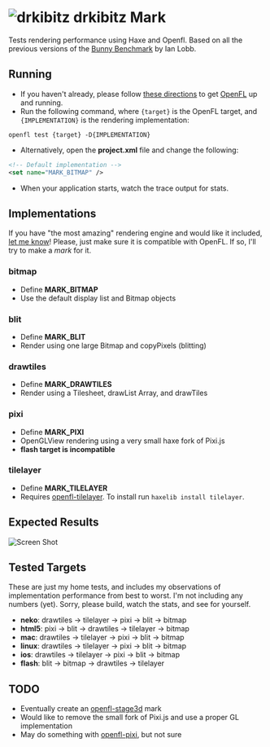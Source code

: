 ![drkibitz](https://raw.github.com/drkibitz/openfl-drkibitzmark/master/Assets/images/drkibitz48.png "drkibitz") drkibitz Mark
=========

Tests rendering performance using Haxe and Openfl. Based on all the previous versions of the [Bunny Benchmark](http://blog.iainlobb.com/2010/11/display-list-vs-blitting-results.html) by Ian Lobb.

## Running

- If you haven't already, please follow [these directions](http://www.openfl.org/download/) to get [OpenFL](http://www.openfl.org/) up and running.
- Run the following command, where `{target}` is the OpenFL target, and `{IMPLEMENTATION}` is the rendering implementation:

```shell
openfl test {target} -D{IMPLEMENTATION}
```

- Alternatively, open the **project.xml** file and change the following:

```xml
<!-- Default implementation -->
<set name="MARK_BITMAP" />
```
- When your application starts, watch the trace output for stats.

## Implementations

If you have "the most amazing" rendering engine and would like it included, [let me know](https://twitter.com/drkibitz)! Please, just make sure it is compatible with OpenFL. If so, I'll try to make a *mark* for it.

### bitmap

- Define **MARK_BITMAP**
- Use the default display list and Bitmap objects

### blit

- Define **MARK_BLIT**
- Render using one large Bitmap and copyPixels (blitting)

### drawtiles

- Define **MARK_DRAWTILES**
- Render using a Tilesheet, drawList Array, and drawTiles

### pixi

- Define **MARK_PIXI**
- OpenGLView rendering using a very small haxe fork of Pixi.js
- **flash target is incompatible**

### tilelayer

- Define **MARK_TILELAYER**
- Requires [openfl-tilelayer](https://github.com/matthewswallace/openfl-tilelayer). To install run `haxelib install tilelayer`.

## Expected Results

![Screen Shot](https://raw.github.com/drkibitz/openfl-drkibitzmark/master/screenshot.png "Screen Shot")

## Tested Targets

These are just my home tests, and includes my observations of implementation performance from best to worst. I'm not including any numbers (yet). Sorry, please build, watch the stats, and see for yourself.

- **neko**: drawtiles -> tilelayer -> pixi -> blit -> bitmap
- **html5**: pixi -> blit -> drawtiles -> tilelayer -> bitmap
- **mac**: drawtiles -> tilelayer -> pixi -> blit -> bitmap
- **linux**: drawtiles -> tilelayer -> pixi -> blit -> bitmap
- **ios**: drawtiles -> tilelayer -> pixi -> blit -> bitmap
- **flash**: blit -> bitmap -> drawtiles -> tilelayer

## TODO

- Eventually create an [openfl-stage3d](https://github.com/wighawag/openfl-stage3d) mark
- Would like to remove the small fork of Pixi.js and use a proper GL implementation
- May do something with [openfl-pixi](https://github.com/openfl/openfl-pixi), but not sure

